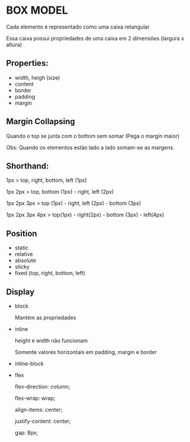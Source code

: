 # BOX MODEL

Cada elemento é representado como uma caixa retangular

Essa caixa possui propriedades de uma caixa em 2 dimensões (largura x altura)

## Properties:

- width, heigh (size)
- content
- border
- padding
- margin

## Margin Collapsing

Quando o top se junta com o bottom sem somar (Pega o margin maior)

Obs: Quando os elementos estão lado a lado somam-se as margens.

## Shorthand:

1px > top, right, bottom, left (1px)

1px 2px > top, bottom (1px) - right, left (2px)

1px 2px 3px > top (1px) - right, left (2px) - bottom (3px)

1px 2px 3px 4px > top(1px) - right(2px) - bottom (3px) - left(4px)

## Position

- static
- relative
- absolute
- sticky
- fixed
  (top, right, bottom, left)

## Display

- block

  Mantém as propriedades

- inline

  height e width não funcionam

  Somente valores horizontais em padding, margin e border

- inline-block

- flex

  flex-direction: column;

  flex-wrap: wrap;

  align-items: center;

  justify-content: center;

  gap: 8px;
